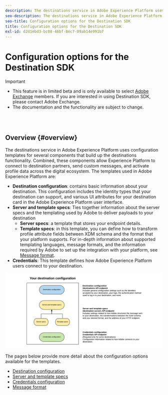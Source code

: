 ```yaml
---
description: The destinations service in Adobe Experience Platform uses configuration templates for several components that build up the destinations functionality. Combined, these components allow Experience Platform to connect to destination partners, send custom messages, and activate profile data across the digital ecosystem.
seo-description: The destinations service in Adobe Experience Platform uses configuration templates for several components that build up the destinations functionality. Combined, these components allow Experience Platform to connect to destination partners, send custom messages, and activate profile data across the digital ecosystem.
seo-title: Configuration options for the Destination SDK
title: Configuration options for the Destination SDK
exl-id: d2d1ebd3-bc08-46bf-8ec7-09ab14e991b7
---
```

# Configuration options for the Destination SDK


>[!IMPORTANT]
>
>* This feature is in limited beta and is only available to select [Adobe Exchange](https://partners.adobe.com/exchangeprogram/creativecloud.html) members. If you are interested in using Destination SDK, please contact Adobe Exchange. 
>* The documentation and the functionality are subject to change.

<br>&nbsp;

## Overview {#overview}

The destinations service in Adobe Experience Platform uses configuration templates for several components that build up the destinations functionality. Combined, these components allow Experience Platform to connect to destination partners, send custom messages, and activate profile data across the digital ecosystem. The templates used in Adobe Experience Platform are:

* **Destination configuration**: contains basic information about your destination. This configuration includes the identity types that your destination can support, and various UI attributes for your destination card in the Adobe Experience Platform user interface.
* **Server and template specs**: Ties together information about the server specs and the templating used by Adobe to deliver payloads to your destination
  * **Server specs**: a template that stores your endpoint details.
  * **Template specs**: in this template, you can define how to transform profile attribute fields between XDM schema and the format that your platform supports. For in-depth information about supported templating languages, message formats, and the information required by Adobe to set up the integration with your platform, see [Message format](/help/message-format.md). 
* **Credentials**: This template defines how Adobe Experience Platform users connect to your destination.

![Self-service configuration](/help/assets/self-service-configuration.png)

The pages below provide more detail about the configuration options available for the templates.

* [Destination configuration](/help/destination-configuration.md)
* [Server and template specs](/help/server-and-template-configuration.md)
* [Credentials configuration](/help/credentials-configuration.md)
* [Message format](/help/message-format.md)